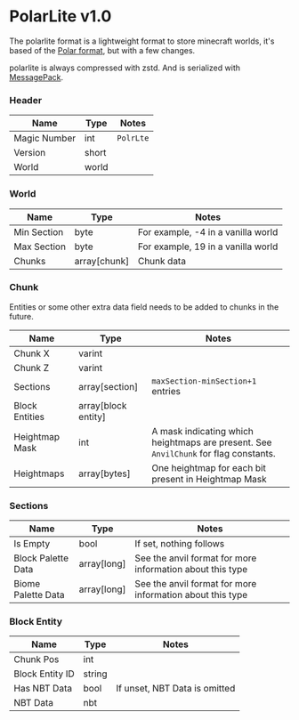 # PolarLite v1.0

The polarlite format is a lightweight format to store minecraft worlds, it's based of the [Polar format](https://github.com/hollow-cube/polar/blob/main/FORMAT.md), but with a few changes.

polarlite is always compressed with zstd. And is serialized with [MessagePack](https://msgpack.org/).

### Header

| Name         | Type  | Notes     |
| ------------ | ----- | --------- |
| Magic Number | int   | `PolrLte` |
| Version      | short |           |
| World        | world |           |

### World

| Name        | Type         | Notes                              |
| ----------- | ------------ | ---------------------------------- |
| Min Section | byte         | For example, -4 in a vanilla world |
| Max Section | byte         | For example, 19 in a vanilla world |
| Chunks      | array[chunk] | Chunk data                         |

### Chunk

Entities or some other extra data field needs to be added to chunks in the future.

| Name           | Type                | Notes                                                                                |
| -------------- | ------------------- | ------------------------------------------------------------------------------------ |
| Chunk X        | varint              |                                                                                      |
| Chunk Z        | varint              |                                                                                      |
| Sections       | array[section]      | `maxSection-minSection+1` entries                                                    |
| Block Entities | array[block entity] |                                                                                      |
| Heightmap Mask | int                 | A mask indicating which heightmaps are present. See `AnvilChunk` for flag constants. |
| Heightmaps     | array[bytes]        | One heightmap for each bit present in Heightmap Mask                                 |

### Sections

| Name               | Type        | Notes                                                     |
| ------------------ | ----------- | --------------------------------------------------------- |
| Is Empty           | bool        | If set, nothing follows                                   |
| Block Palette Data | array[long] | See the anvil format for more information about this type |
| Biome Palette Data | array[long] | See the anvil format for more information about this type |

### Block Entity

| Name            | Type   | Notes                         |
| --------------- | ------ | ----------------------------- |
| Chunk Pos       | int    |                               |
| Block Entity ID | string |                               |
| Has NBT Data    | bool   | If unset, NBT Data is omitted |
| NBT Data        | nbt    |                               |
